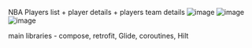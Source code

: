 NBA Players list + player details + players team details
![image](https://github.com/Sophie713/NBAPlayers/assets/32556310/075f2b6a-473f-48ca-a481-595accc29e06)
![image](https://github.com/Sophie713/NBAPlayers/assets/32556310/10a1c975-7eb8-4aa0-9630-d215bd44a043)
![image](https://github.com/Sophie713/NBAPlayers/assets/32556310/f8d54486-78f0-4b6f-980d-3f88c62315be)

main libraries - compose, retrofit, Glide, coroutines, Hilt
